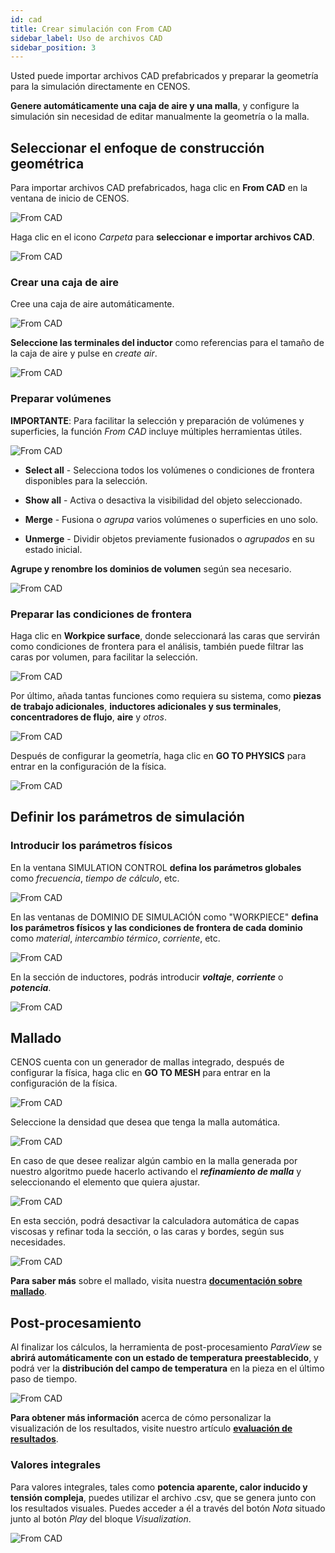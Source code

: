 ```yaml
---
id: cad
title: Crear simulación con From CAD
sidebar_label: Uso de archivos CAD
sidebar_position: 3
---
```


Usted puede importar archivos CAD prefabricados y preparar la geometría para la simulación directamente en CENOS.

**Genere automáticamente una caja de aire y una malla**, y configure la simulación sin necesidad de editar manualmente la geometría o la malla.

## Seleccionar el enfoque de construcción geométrica

Para importar archivos CAD prefabricados, haga clic en **From CAD** en la ventana de inicio de CENOS.

<p align="center">

![From CAD](assets/cad/1.png)

</p>

Haga clic en el icono *Carpeta* para **seleccionar e importar archivos CAD**.

<p align="center">

![From CAD](assets/cad/2.png)

</p>

### Crear una caja de aire

Cree una caja de aire automáticamente.

<p align="center">

![From CAD](assets/cad/3.png)

</p>

**Seleccione las terminales del inductor** como referencias para el tamaño de la caja de aire y pulse en *create air*.

<p align="center">

![From CAD](assets/cad/4.png)

</p>

### Preparar volúmenes

**IMPORTANTE**: Para facilitar la selección y preparación de volúmenes y superficies, la función *From CAD* incluye múltiples herramientas útiles.

<p align="center">

![From CAD](assets/cad/14.png)

</p>

 + **Select all** - Selecciona todos los volúmenes o condiciones de frontera disponibles para la selección.
 
 + **Show all** - Activa o desactiva la visibilidad del objeto seleccionado.
 
 + **Merge** - Fusiona o *agrupa* varios volúmenes o superficies en uno solo.
 
 + **Unmerge** - Dividir objetos previamente fusionados o *agrupados* en su estado inicial.

**Agrupe y renombre los dominios de volumen** según sea necesario.

<p align="center">

![From CAD](assets/cad/5.png)

</p>

### Preparar las condiciones de frontera

Haga clic en **Workpice surface**, donde seleccionará las caras que servirán como condiciones de frontera para el análisis, también puede filtrar las caras por volumen, para facilitar la selección.

<p align="center">

![From CAD](assets/cad/7.png)

</p>

Por último, añada tantas funciones como requiera su sistema, como **piezas de trabajo adicionales**, **inductores adicionales y sus terminales**, **concentradores de flujo**, **aire** y *otros*.

<p align="center">

![From CAD](assets/cad/8.png)

</p>

Después de configurar la geometría, haga clic en **GO TO PHYSICS** para entrar en la configuración de la física.

<p align="center">

![From CAD](assets/cad/10.png)

</p>

## Definir los parámetros de simulación

### Introducir los parámetros físicos

En la ventana SIMULATION CONTROL **defina los parámetros globales** como *frecuencia*, *tiempo de cálculo*, etc.

<p align="center">

![From CAD](assets/cad/11.png)

</p>

En las ventanas de DOMINIO DE SIMULACIÓN como "WORKPIECE" **defina los parámetros físicos y las condiciones de frontera de cada dominio** como *material*, *intercambio térmico*, *corriente*, etc.

<p align="center">

![From CAD](assets/cad/12.png)

</p>

En la sección de inductores, podrás introducir ***voltaje***, ***corriente*** o ***potencia***.

<p align="center">

![From CAD](assets/cad/ind.png)
 
</p>

## Mallado

CENOS cuenta con un generador de mallas integrado, después de configurar la física, haga clic en **GO TO MESH** para entrar en la configuración de la física.

<p align="center">

![From CAD](assets/cad/mesh0.png)
 
</p>

Seleccione la densidad que desea que tenga la malla automática.
 
<p align="center">

![From CAD](assets/cad/mesh1.png)

</p>

En caso de que desee realizar algún cambio en la malla generada por nuestro algoritmo puede hacerlo activando el ***refinamiento de malla*** y seleccionando el elemento que quiera ajustar.

<p align="center">

![From CAD](assets/cad/mesh2.png)

</p>

En esta sección, podrá desactivar la calculadora automática de capas viscosas y refinar toda la sección, o las caras y bordes, según sus necesidades.
 
<p align="center">

![From CAD](assets/cad/mesh3.png)

</p>

**Para saber más** sobre el mallado, visita nuestra [**documentación sobre mallado**](#meshing).

## Post-procesamiento

Al finalizar los cálculos, la herramienta de post-procesamiento *ParaView* se **abrirá automáticamente con un estado de temperatura preestablecido**, y podrá ver la **distribución del campo de temperatura** en la pieza en el último paso de tiempo.

<p align="center">

![From CAD](assets/cad/13.png)

</p>

**Para obtener más información** acerca de cómo personalizar la visualización de los resultados, visite nuestro artículo [**evaluación de resultados**](/results).

### Valores integrales

Para valores integrales, tales como **potencia aparente, calor inducido y tensión compleja**, puedes utilizar el archivo .csv, que se genera junto con los resultados visuales. Puedes acceder a él a través del botón *Nota* situado junto al botón *Play* del bloque *Visualization*.

<p align="center">

![From CAD](assets/cad/15.png)

</p>
